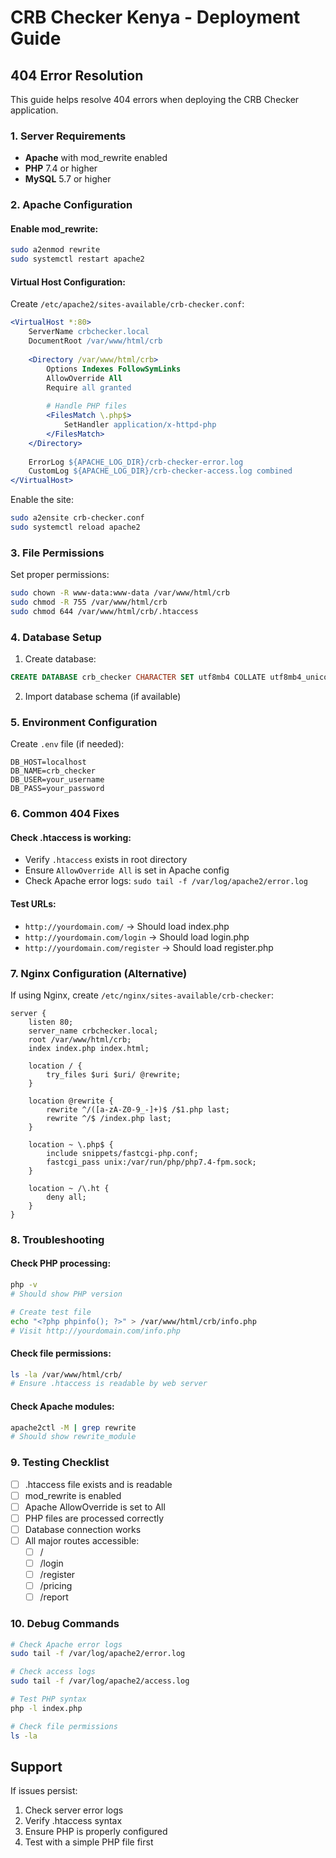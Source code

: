 # CRB Checker Kenya - Deployment Guide

## 404 Error Resolution

This guide helps resolve 404 errors when deploying the CRB Checker application.

### 1. Server Requirements
- **Apache** with mod_rewrite enabled
- **PHP** 7.4 or higher
- **MySQL** 5.7 or higher

### 2. Apache Configuration

#### Enable mod_rewrite:
```bash
sudo a2enmod rewrite
sudo systemctl restart apache2
```

#### Virtual Host Configuration:
Create `/etc/apache2/sites-available/crb-checker.conf`:

```apache
<VirtualHost *:80>
    ServerName crbchecker.local
    DocumentRoot /var/www/html/crb
    
    <Directory /var/www/html/crb>
        Options Indexes FollowSymLinks
        AllowOverride All
        Require all granted
        
        # Handle PHP files
        <FilesMatch \.php$>
            SetHandler application/x-httpd-php
        </FilesMatch>
    </Directory>
    
    ErrorLog ${APACHE_LOG_DIR}/crb-checker-error.log
    CustomLog ${APACHE_LOG_DIR}/crb-checker-access.log combined
</VirtualHost>
```

Enable the site:
```bash
sudo a2ensite crb-checker.conf
sudo systemctl reload apache2
```

### 3. File Permissions

Set proper permissions:
```bash
sudo chown -R www-data:www-data /var/www/html/crb
sudo chmod -R 755 /var/www/html/crb
sudo chmod 644 /var/www/html/crb/.htaccess
```

### 4. Database Setup

1. Create database:
```sql
CREATE DATABASE crb_checker CHARACTER SET utf8mb4 COLLATE utf8mb4_unicode_ci;
```

2. Import database schema (if available)

### 5. Environment Configuration

Create `.env` file (if needed):
```
DB_HOST=localhost
DB_NAME=crb_checker
DB_USER=your_username
DB_PASS=your_password
```

### 6. Common 404 Fixes

#### Check .htaccess is working:
- Verify `.htaccess` exists in root directory
- Ensure `AllowOverride All` is set in Apache config
- Check Apache error logs: `sudo tail -f /var/log/apache2/error.log`

#### Test URLs:
- `http://yourdomain.com/` → Should load index.php
- `http://yourdomain.com/login` → Should load login.php
- `http://yourdomain.com/register` → Should load register.php

### 7. Nginx Configuration (Alternative)

If using Nginx, create `/etc/nginx/sites-available/crb-checker`:

```nginx
server {
    listen 80;
    server_name crbchecker.local;
    root /var/www/html/crb;
    index index.php index.html;

    location / {
        try_files $uri $uri/ @rewrite;
    }

    location @rewrite {
        rewrite ^/([a-zA-Z0-9_-]+)$ /$1.php last;
        rewrite ^/$ /index.php last;
    }

    location ~ \.php$ {
        include snippets/fastcgi-php.conf;
        fastcgi_pass unix:/var/run/php/php7.4-fpm.sock;
    }

    location ~ /\.ht {
        deny all;
    }
}
```

### 8. Troubleshooting

#### Check PHP processing:
```bash
php -v
# Should show PHP version

# Create test file
echo "<?php phpinfo(); ?>" > /var/www/html/crb/info.php
# Visit http://yourdomain.com/info.php
```

#### Check file permissions:
```bash
ls -la /var/www/html/crb/
# Ensure .htaccess is readable by web server
```

#### Check Apache modules:
```bash
apache2ctl -M | grep rewrite
# Should show rewrite_module
```

### 9. Testing Checklist

- [ ] .htaccess file exists and is readable
- [ ] mod_rewrite is enabled
- [ ] Apache AllowOverride is set to All
- [ ] PHP files are processed correctly
- [ ] Database connection works
- [ ] All major routes accessible:
  - [ ] /
  - [ ] /login
  - [ ] /register
  - [ ] /pricing
  - [ ] /report

### 10. Debug Commands

```bash
# Check Apache error logs
sudo tail -f /var/log/apache2/error.log

# Check access logs
sudo tail -f /var/log/apache2/access.log

# Test PHP syntax
php -l index.php

# Check file permissions
ls -la
```

## Support

If issues persist:
1. Check server error logs
2. Verify .htaccess syntax
3. Ensure PHP is properly configured
4. Test with a simple PHP file first

